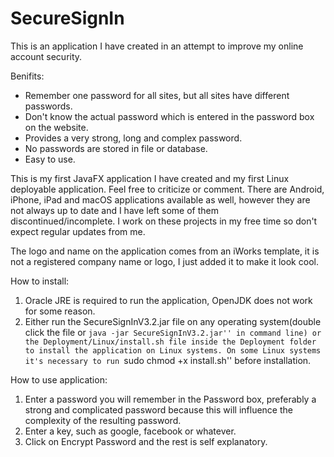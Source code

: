 # SecureSignIn
This is an application I have created in an attempt to improve my online account security.

Benifits:
  - Remember one password for all sites, but all sites have different passwords.
  - Don't know the actual password which is entered in the password box on the website.
  - Provides a very strong, long and complex password.
  - No passwords are stored in file or database.
  - Easy to use.
  
This is my first JavaFX application I have created and my first Linux deployable application. Feel free to criticize or comment.
There are Android, iPhone, iPad and macOS applications available as well, however they are not always up to date and I have left some of them discontinued/incomplete. I work on these projects in my free time so don't expect regular updates from me.
  
The logo and name on the application comes from an iWorks template, it is not a registered company name or logo, I just added it to make it look cool.

How to install:
  1. Oracle JRE is required to run the application, OpenJDK does not work for some reason.
  2. Either run the SecureSignInV3.2.jar file on any operating system(double click the file or ``java -jar SecureSignInV3.2.jar'' in command line) or the Deployment/Linux/install.sh file inside the Deployment folder to install the application on Linux systems.
On some Linux systems it's necessary to run ``sudo chmod +x install.sh'' before installation.

How to use application:
  1. Enter a password you will remember in the Password box, preferably a strong and complicated password because this will influence the complexity of the resulting password.
  2. Enter a key, such as google, facebook or whatever.
  3. Click on Encrypt Password and the rest is self explanatory.
